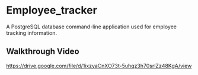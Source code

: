 # Employee_tracker
A PostgreSQL database command-line application used for employee tracking information.

## Walkthrough Video
https://drive.google.com/file/d/1ixzyaCnXO73t-5uhqz3h70srlZz48KgA/view 
